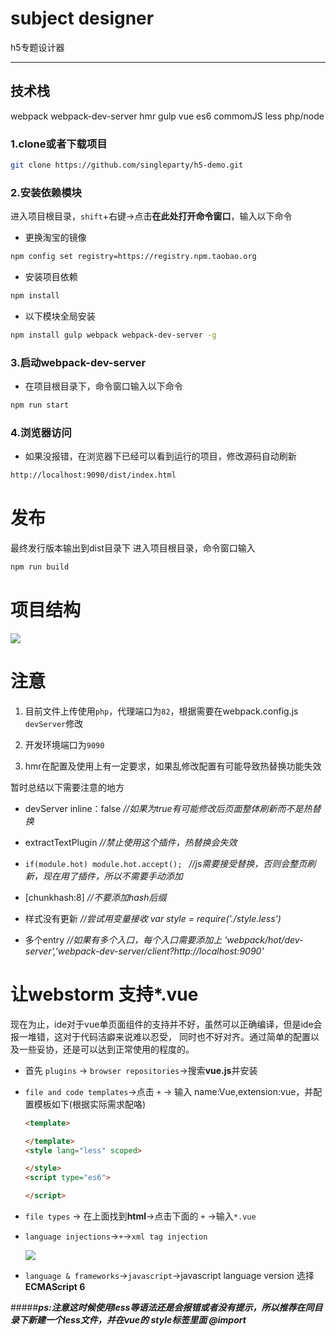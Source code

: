 # **subject designer**
h5专题设计器
***
## **技术栈**
webpack webpack-dev-server hmr gulp vue es6 commomJS less php/node
### 1.clone或者下载项目
```bash
git clone https://github.com/singleparty/h5-demo.git
```
### 2.安装依赖模块
进入项目根目录，`shift`+右键->点击**在此处打开命令窗口**，输入以下命令

* 更换淘宝的镜像
```bash
npm config set registry=https://registry.npm.taobao.org
```
* 安装项目依赖
```bash
npm install
```
* 以下模块全局安装
```bash
npm install gulp webpack webpack-dev-server -g
```

### 3.启动webpack-dev-server

* 在项目根目录下，命令窗口输入以下命令
```bash
npm run start
```

### 4.浏览器访问

* 如果没报错，在浏览器下已经可以看到运行的项目，修改源码自动刷新
```bash
http://localhost:9090/dist/index.html
```

# **发布**

最终发行版本输出到dist目录下
进入项目根目录，命令窗口输入
```bash
npm run build
```


# **项目结构**

![](http://image18-c.poco.cn/mypoco/myphoto/20160916/03/18352577220160916030653031.png)

# **注意**

1. 目前文件上传使用`php`，代理端口为`82`，根据需要在webpack.config.js `devServer`修改

2. 开发环境端口为`9090`

3. hmr在配置及使用上有一定要求，如果乱修改配置有可能导致热替换功能失效

  暂时总结以下需要注意的地方

 - devServer inline：false *//如果为true有可能修改后页面整体刷新而不是热替换*

 - extractTextPlugin *//禁止使用这个插件，热替换会失效*

 - `if(module.hot) module.hot.accept(); `   *//js需要接受替换，否则会整页刷新，现在用了插件，所以不需要手动添加*

 - [chunkhash:8] *//不要添加hash后缀*

 - 样式没有更新 *//尝试用变量接收 var style = require('./style.less')*

 - 多个entry *//如果有多个入口，每个入口需要添加上 'webpack/hot/dev-server','webpack-dev-server/client?http://localhost:9090'*


# **让webstorm 支持\*.vue**

现在为止，ide对于vue单页面组件的支持并不好，虽然可以正确编译，但是ide会报一堆错，这对于代码洁癖来说难以忍受，
同时也不好对齐。通过简单的配置以及一些妥协，还是可以达到正常使用的程度的。

* 首先 `plugins` -> `browser repositories`->搜索**vue.js**并安装

* `file and code templates`->点击 `+` -> 输入 name:Vue,extension:vue，并配置模板如下(根据实际需求配咯)

    ```html
    <template>
    
    </template>
    <style lang="less" scoped>
    
    </style>
    <script type="es6">
    
    </script> 
    ```

* `file types` -> 在上面找到**html**->点击下面的 `+` ->输入`*.vue`

* `language injections`->`+`->`xml tag injection`

    ![](http://image18-c.poco.cn/mypoco/myphoto/20160916/03/18352577220160916030710023.png)



* `language & frameworks`->`javascript`->javascript language version 选择 **ECMAScript 6**

#####***ps:注意这时候使用less等语法还是会报错或者没有提示，所以推荐在同目录下新建一个less文件，并在vue的 style标签里面 @import***